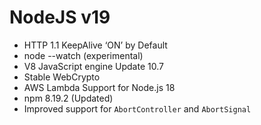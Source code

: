 # NodeJS v19

- HTTP 1.1 KeepAlive ‘ON’ by Default
- node --watch (experimental)
- V8 JavaScript engine Update 10.7
- Stable WebCrypto
- AWS Lambda Support for Node.js 18
- npm 8.19.2 (Updated)
- Improved support for `AbortController` and `AbortSignal`
